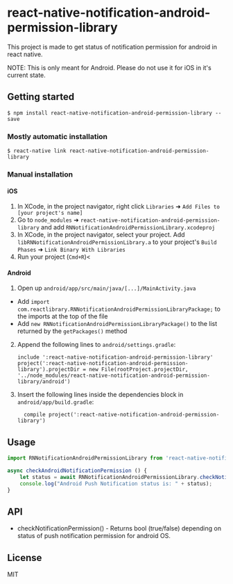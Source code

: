 
# react-native-notification-android-permission-library

This project is made to get status of notification permission for android in react native. 

NOTE: This is only meant for Android. Please do not use it for iOS in it's current state.

## Getting started

`$ npm install react-native-notification-android-permission-library --save`

### Mostly automatic installation

`$ react-native link react-native-notification-android-permission-library`

### Manual installation


#### iOS

1. In XCode, in the project navigator, right click `Libraries` ➜ `Add Files to [your project's name]`
2. Go to `node_modules` ➜ `react-native-notification-android-permission-library` and add `RNNotificationAndroidPermissionLibrary.xcodeproj`
3. In XCode, in the project navigator, select your project. Add `libRNNotificationAndroidPermissionLibrary.a` to your project's `Build Phases` ➜ `Link Binary With Libraries`
4. Run your project (`Cmd+R`)<

#### Android

1. Open up `android/app/src/main/java/[...]/MainActivity.java`
  - Add `import com.reactlibrary.RNNotificationAndroidPermissionLibraryPackage;` to the imports at the top of the file
  - Add `new RNNotificationAndroidPermissionLibraryPackage()` to the list returned by the `getPackages()` method
2. Append the following lines to `android/settings.gradle`:
  	```
  	include ':react-native-notification-android-permission-library'
  	project(':react-native-notification-android-permission-library').projectDir = new File(rootProject.projectDir, 	'../node_modules/react-native-notification-android-permission-library/android')
  	```
3. Insert the following lines inside the dependencies block in `android/app/build.gradle`:
  	```
      compile project(':react-native-notification-android-permission-library')
  	```

## Usage
```javascript
import RNNotificationAndroidPermissionLibrary from 'react-native-notification-android-permission-library';

async checkAndroidNotificationPermission () {
    let status = await RNNotificationAndroidPermissionLibrary.checkNotificationPermission();
    console.log("Android Push Notification status is: " + status);
}
```
## API

- checkNotificationPermission() - Returns bool (true/false) depending on status of push notification permission for android OS.

## License

MIT